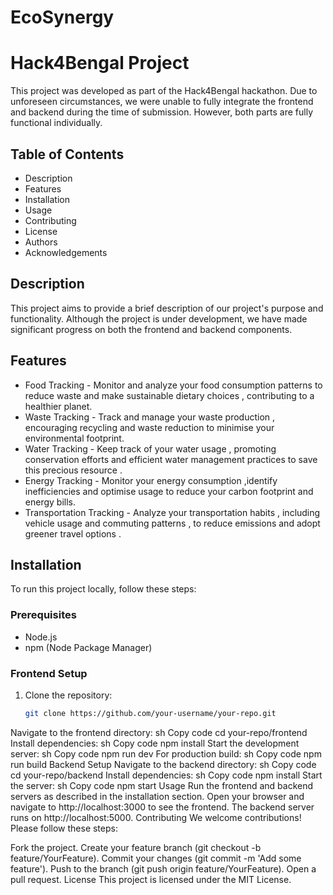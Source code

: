 # EcoSynergy
# Hack4Bengal Project

This project was developed as part of the Hack4Bengal hackathon. Due to unforeseen circumstances, we were unable to fully integrate the frontend and backend during the time of submission. However, both parts are fully functional individually.

## Table of Contents
- Description
- Features
- Installation
- Usage
- Contributing
- License
- Authors
- Acknowledgements

## Description
This project aims to provide a brief description of our project's purpose and functionality. Although the project is under development, we have made significant progress on both the frontend and backend components.

## Features
- Food Tracking - Monitor and analyze your food consumption patterns to reduce waste and make sustainable dietary choices , contributing to a healthier planet.
- Waste Tracking - Track and manage your waste production , encouraging recycling and waste reduction to minimise your environmental footprint.
- Water Tracking - Keep track of your water usage , promoting conservation efforts and efficient water management practices to save this precious resource .
- Energy Tracking - Monitor your energy consumption ,identify inefficiencies and optimise usage to reduce your carbon footprint and energy bills.
- Transportation Tracking - Analyze your transportation habits , including vehicle usage and commuting patterns , to reduce emissions and adopt greener travel options . 
## Installation
To run this project locally, follow these steps:

### Prerequisites
- Node.js
- npm (Node Package Manager)

### Frontend Setup
1. Clone the repository:
   ```sh
   git clone https://github.com/your-username/your-repo.git
Navigate to the frontend directory:
sh
Copy code
cd your-repo/frontend
Install dependencies:
sh
Copy code
npm install
Start the development server:
sh
Copy code
npm run dev
For production build:
sh
Copy code
npm run build
Backend Setup
Navigate to the backend directory:
sh
Copy code
cd your-repo/backend
Install dependencies:
sh
Copy code
npm install
Start the server:
sh
Copy code
npm start
Usage
Run the frontend and backend servers as described in the installation section.
Open your browser and navigate to http://localhost:3000 to see the frontend.
The backend server runs on http://localhost:5000.
Contributing
We welcome contributions! Please follow these steps:

Fork the project.
Create your feature branch (git checkout -b feature/YourFeature).
Commit your changes (git commit -m 'Add some feature').
Push to the branch (git push origin feature/YourFeature).
Open a pull request.
License
This project is licensed under the MIT License.
